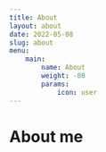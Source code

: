 ```yaml
---
title: About
layout: about
date: 2022-05-08
slug: about
menu:
    main:
        name: About
        weight: -80
        params:
            icon: user
---
```


# About me
